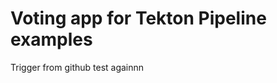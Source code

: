 # Voting app for Tekton Pipeline examples
Trigger from github test againnn



































